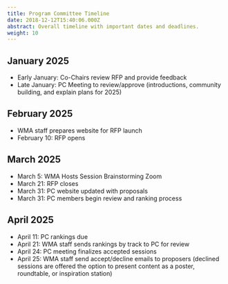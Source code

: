 ```yaml
---
title: Program Committee Timeline
date: 2018-12-12T15:40:06.000Z
abstract: Overall timeline with important dates and deadlines.
weight: 10
---
```

## January 2025

* E﻿arly January: Co-Chairs review RFP and provide feedback
* L﻿ate January: PC Meeting to review/approve (introductions, community building, and explain plans for 2025)

## February 2025

* WMA staff prepares website for RFP launch
* February 10: RFP opens

## March 2025

* March 5: WMA Hosts Session Brainstorming Zoom
* March 21: RFP closes
* M﻿arch 31: PC website updated with proposals
* M﻿arch 31: PC members begin review and ranking process

## April 2025

* April 11: PC rankings due
* A﻿pril 21: WMA staff sends rankings by track to PC for review
* A﻿pril 24: PC meeting finalizes accepted sessions
* A﻿pril 25: WMA staff send accept/decline emails to proposers (declined sessions are offered the option to present content as a poster, roundtable, or inspiration station)